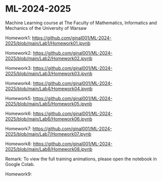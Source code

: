 # ML-2024-2025
Machine Learning course at The Faculty of Mathematics, Informatics and Mechanics of the University of Warsaw

Homework1: https://github.com/ginal001/ML-2024-2025/blob/main/Lab1/Homework01.ipynb

Homework2: https://github.com/ginal001/ML-2024-2025/blob/main/Lab2/Homework02.ipynb

Homework3: https://github.com/ginal001/ML-2024-2025/blob/main/Lab3/Homework03.ipynb

Homework4: https://github.com/ginal001/ML-2024-2025/blob/main/Lab4/Homework04.ipynb

Homework5: https://github.com/ginal001/ML-2024-2025/blob/main/Lab5/Homework05.ipynb

Homework6: https://github.com/ginal001/ML-2024-2025/blob/main/Lab6/Homework06.ipynb

Homework7: https://github.com/ginal001/ML-2024-2025/blob/main/Lab7/Homework07.ipynb

Homework8: https://github.com/ginal001/ML-2024-2025/blob/main/Lab8/Homework08.ipynb

Remark: To view the full training animations, please open the notebook in Google Colab.

Homework9:
